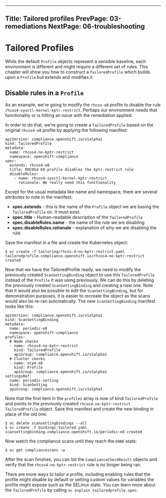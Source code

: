 ------------------
Title: Tailored profiles
PrevPage: 03-remediations
NextPage: 06-troubleshooting
------------------

Tailored Profiles
=================
While the default `Profile` objects represent a sensible baseline, each
environment is different and might require a different set of rules. This
chapter will show you how to construct a `TailoredProfile` which builds
upon a `Profile` but extends and modifies it.

Disable rules in a `Profile`
----------------------------
As an example, we're going to modify the `rhcos-e8` profile to disable
the rule `rhcos4-sysctl-kernel-kptr-restrict`. Perhaps our environment
needs that functionality or is hitting an issue with the remediation
applied.

In order to do that, we're going to create a `TailoredProfile` based
on the original `rhcos4-e8` profile by applying the following manifest:
```
apiVersion: compliance.openshift.io/v1alpha1
kind: TailoredProfile
metadata:
  name: rhcos4-no-kptr-restrict
  namespace: openshift-compliance
spec:
  extends: rhcos4-e8
  title: RHCOS4 E8 profile disables the kptr-restrict rule
  disableRules:
    - name: rhcos4-sysctl-kernel-kptr-restrict
      rationale: We really need this functionality
```

Except for the usual metadata like name and namespace, there are several
attributes to note in the manifest:
 * **spec.extends** - this is the name of the `Profile` object we are
   basing the `TailoredProfile` on. It must exist.
 * **spec.title** - Human-readable description of the `TailoredProfile`
 * **spec.disableRules.name** - the name of the rule we are disabling
 * **spec.disableRules.rationale** - explanation of why we are disabling
   the rule.

Save the manifest in a file and create the Kubernetes object:
```
$ oc create -f tailoring/rhcos-4-no-kptr-restrict.yaml 
tailoredprofile.compliance.openshift.io/rhcos4-no-kptr-restrict created
```

Now that we have the TailoredProfile ready, we need to modify the previously
created `ScanSettingBinding` object to use this `TailoredProfile` instead
of the `Profile` it was using previously. We can do this by deleting the
previously created `ScanSettingBinding` and creating a new one. Note that
it would also be possible to edit the `ScanSettingBinding`, but for demonstration
purposes, it is easier to recreate the object as the scans would also be
re-ran automatically. The new `ScanSettingBinding` manifest looks like this:
```
apiVersion: compliance.openshift.io/v1alpha1
kind: ScanSettingBinding
metadata:
  name: periodic-e8
  namespace: openshift-compliance
profiles:
  # Node checks
  - name: rhcos4-no-kptr-restrict
    kind: TailoredProfile
    apiGroup: compliance.openshift.io/v1alpha1
  # Cluster checks
  - name: ocp4-e8
    kind: Profile
    apiGroup: compliance.openshift.io/v1alpha1
settingsRef:
  name: periodic-setting
  kind: ScanSetting
  apiGroup: compliance.openshift.io/v1alpha1
```
Note that the first item in the `profiles` array is now of kind
`TailoredProfile` and points to the previously created `rhcos4-no-kptr-restrict`
`TailoredProfile` object. Save this manifest and create the new binding
in place of the old one:
```
$ oc delete scansettingbindings --all
$ oc create -f bindings-tailored.yaml
scansettingbinding.compliance.openshift.io/periodic-e8 created
```
Now watch the compliance scans until they reach the `DONE` state:
```
$ oc get compliancescans -w
```
After the scan finishes, you can list the `ComplianceCheckResult` objects
and verify that the `rhcos4-no-kptr-restrict` rule is no longer being ran.

There are more ways to tailor a profile, including enabling rules that
the profile might disable by default or setting custom values for variables
the profile might expose such as the SELinux state. You can learn more
about the `TailoredProfile` by calling `oc explain tailoredprofile.spec`.

